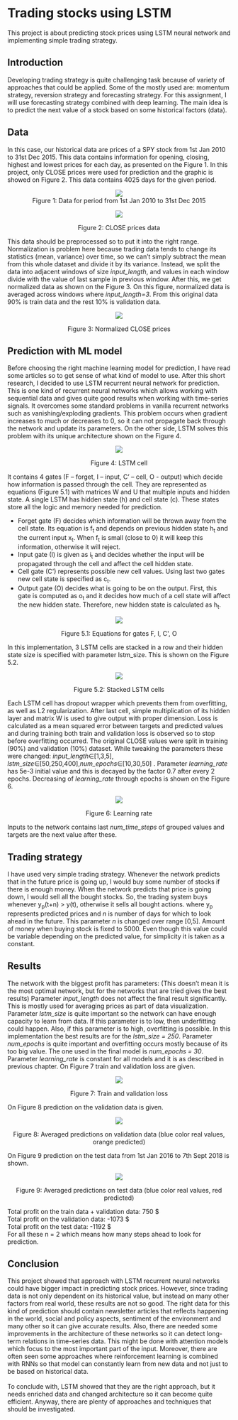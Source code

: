 # Trading stocks using LSTM
 This project is about predicting stock prices using LSTM neural network and implementing simple trading strategy.

## Introduction

 Developing trading strategy is quite challenging task because of variety of approaches that could be applied. Some of the mostly used are: momentum strategy, reversion strategy and forecasting strategy.
 For this assignment, I will use forecasting strategy combined with deep learning. The main idea is to predict the next value of a stock based on some historical factors (data). 


## Data

In this case, our historical data are prices of a SPY stock from 1st Jan 2010 to 31st Dec 2015. This data contains information for opening, closing, highest and lowest prices for each day, as presented on the Figure 1. In this project, only CLOSE prices were used for prediction and the graphic is showed on Figure 2. This data contains 4025 days for the given period.

<p align="center">
<img style="float: center;" align="center" src="./images/data.PNG" ><br/>
  Figure 1: Data for period from 1st Jan 2010 to 31st Dec 2015
</p>


<p align="center">
<img style="float: center;margin:0 auto; " align="center" src="./images/datagraphic.png">   
<div align="center">
Figure 2: CLOSE prices data
</div>
</p>

This data should be preprocessed so to put it into the right range. Normalization is problem here because trading data tends to change its statistics (mean, variance) over time, so we can’t simply subtract the mean from this whole dataset and divide it by its variance. Instead, we split the data into adjacent windows of size *input_length*, and values in each window divide with the value of last sample in previous window. After this, we get normalized data as shown on the Figure 3. On this figure, normalized data is averaged across windows where *input_length=3*. From this original data 90% is train data and the rest 10% is validation data.

<p align="center">
<img style="float: center;margin:0 auto; " align="center" src="./images/norm.png">   
<div align="center">
Figure 3: Normalized CLOSE prices
</div>
</p>

## Prediction with ML model
Before choosing the right machine learning model for prediction, I have read some articles so to get sense of what kind of model to use. After this short research, I decided to use LSTM recurrent neural network for prediction. This is one kind of recurrent neural networks which allows working with sequential data and gives quite good results when working with time-series signals. It overcomes some standard problems in vanilla recurrent networks such as vanishing/exploding gradients. This problem occurs when gradient increases to much or decreases to 0, so it can not propagate back through the network and update its parameters. On the other side, LSTM solves this problem with its unique architecture shown on the Figure 4. 

<p align="center">
<img style="float: center;margin:0 auto; " align="center" src="./images/LSTM.png">   
<div align="center">
Figure 4: LSTM cell
</div>
</p>

It contains 4 gates (F – forget, I – input, C’ – cell, O - output) which decide how information is passed through the cell. They are represented as equations (Figure 5.1) with matrices W and U that multiple inputs and hidden state. A single LSTM has hidden state (h) and cell state (c). These states store all the logic and memory needed for prediction. <br/>
<ul>
<li>Forget gate (F) decides which information will be thrown away from the cell state. Its equation is f<sub>t</sub> and depends on previous hidden state h<sub>t</sub> and the current input x<sub>t</sub>. When f<sub>t</sub> is small (close to 0) it will keep this information, otherwise it will reject. </li>
<li>Input gate (I) is given as i<sub>t</sub> and decides whether the input will be propagated through the cell and affect the cell hidden state.</li>
<li>Cell gate (C’) represents possible new cell values. Using last two gates new cell state is specified as c<sub>t</sub>.</li>
<li>Output gate (O) decides what is going to be on the output.  First, this gate is computed as o<sub>t</sub> and it decides how much of a cell state will affect the new hidden state. Therefore, new hidden state is calculated as h<sub>t</sub>.</li>
</ul>

<p align="center">
<img style="float: center;margin:0 auto; " align="center" src="./images/eqs.png">   
<div align="center">
Figure 5.1: Equations for gates F, I, C', O
</div>
</p>


In this implementation, 3 LSTM cells are stacked in a row and their hidden state size is specified with parameter lstm_size. This is shown on the Figure 5.2. 

<p align="center">
<img style="float: center;margin:0 auto; " align="center" src="./images/stacked.PNG">   
<div align="center">
Figure 5.2: Stacked LSTM cells
</div>
</p>

Each LSTM cell has dropout wrapper which prevents them from overfitting, as well as L2 regularization. After last cell, simple multiplication of its hidden layer and matrix W is used to give output with proper dimension. Loss is calculated as a mean squared error between targets and predicted values and during training both train and validation loss is observed so to stop before overfitting occurred. The original CLOSE values were split in training (90%) and validation (10%) dataset.
While tweaking the parameters these were changed: *input_length*∈[1,3,5], *lstm_size*∈[50,250,400],*num_epochs*∈[10,30,50] . Parameter *learning_rate* has 5e-3 initial value and this is decayed by the factor 0.7 after every 2 epochs. Decreasing of *learning_rate* through epochs is shown on the Figure 6.

<p align="center">
<img style="float: center;margin:0 auto; " align="center" src="./images/lr.png">   
<div align="center">
Figure 6: Learning rate
</div>
</p>

Inputs to the network contains last *num_time_steps* of grouped values and targets are the next value after these. 

## Trading strategy

I have used very simple trading strategy. Whenever the network predicts that in the future price is going up, I would buy some number of stocks if there is enough money. When the network predicts that price is going down, I would sell all the bought stocks. So, the trading system buys whenever y<sub>p</sub>(t+n) > y(t), otherwise it sells all bought actions.
where y<sub>p</sub> represents predicted prices and *n* is number of days for which to look ahead in the future. This parameter *n* is changed over range [0,5]. Amount of money when buying stock is fixed to 5000. Even though this value could be variable depending on the predicted value, for simplicity it is taken as a constant. 

## Results
The network with the biggest profit has parameters: 
(This doesn’t mean it is the most optimal network, but for the networks that are tried gives the best results) 
Parameter *input_length* does not affect the final result significantly. This is mostly used for averaging prices as part of data visualization.
Parameter *lstm_size* is quite important so the network can have enough capacity to learn from data. If this parameter is to low, then underfitting could happen. Also, if this parameter is to high, overfitting is possible. In this implementation the best results are for the *lstm_size = 250*.
Parameter *num_epochs* is quite important and overfitting occurs mostly because of its too big value. The one used in the final model is *num_epochs = 30*.
Parameter *learning_rate* is constant for all models and it is as described in previous chapter. 
On Figure 7 train and validation loss are given. 

<p align="center">
<img style="float: center;margin:0 auto; " align="center" src="./images/train_val_loss.png">   
<div align="center">
Figure 7: Train and validation loss
</div>
</p>

On Figure 8 prediction on the validation data is given.

<p align="center">
<img style="float: center;margin:0 auto; " align="center" src="./images/pred_val.png">   
<div align="center">
Figure 8: Averaged predictions on validation data (blue color real values, orange predicted)
</div>
</p>

On Figure 9 prediction on the test data from 1st Jan 2016 to 7th Sept 2018 is shown.

<p align="center">
<img style="float: center;margin:0 auto; " align="center" src="./images/pred_test.png">   
<div align="center">
Figure 9: Averaged predictions on test data (blue color real values, red predicted)
</div>
</p>

Total profit on the train data + validation data:  750 $<br/>
Total profit on the validation data: -1073 $<br/>
Total profit on the test data: -1192 $<br/>
For all these n = 2 which means how many steps ahead to look for prediction.

## Conclusion
This project showed that approach with LSTM recurrent neural networks could have bigger impact in predicting stock prices. However, since trading data is not only dependent on its historical value, but instead on many other factors from real world, these results are not so good. The right data for this kind of prediction should contain newsletter articles that reflects happening in the world, social and policy aspects, sentiment of the environment and many other so it can give accurate results. Also, there are needed some improvements in the architecture of these networks so it can detect long-term relations in time-series data. This might be done with attention models which focus to the most important part of the input. Moreover, there are often seen some approaches where reinforcement learning is combined with RNNs so that model can constantly learn from new data and not just to be based on historical data. <br/><br/>
To conclude with, LSTM showed that they are the right approach, but it needs enriched data and changed architecture so it can become quite efficient. Anyway, there are plenty of approaches and techniques that should be investigated.

